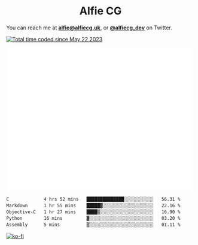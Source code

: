 <h1 align="center">Alfie CG</h1>

You can reach me at **alfie@alfiecg.uk**, or **[@alfiecg_dev](https://twitter.com/alfiecg_dev)** on Twitter.

<a href="https://wakatime.com/@61592169-b9cf-4af8-b6fa-8ac7d4369b01"><img src="https://wakatime.com/badge/user/61592169-b9cf-4af8-b6fa-8ac7d4369b01.svg" alt="Total time coded since May 22 2023" /></a>


<img align="center" src="/github-metrics.svg" alt="Metrics" width="500">

 <!--[![GitHub Streak](https://streak-stats.demolab.com/?user=alfiecg24)](https://git.io/streak-stats)-->

<!--START_SECTION:waka-->

```txt
C             4 hrs 52 mins   ██████████████░░░░░░░░░░░   56.31 %
Markdown      1 hr 55 mins    █████▓░░░░░░░░░░░░░░░░░░░   22.16 %
Objective-C   1 hr 27 mins    ████▒░░░░░░░░░░░░░░░░░░░░   16.90 %
Python        16 mins         ▓░░░░░░░░░░░░░░░░░░░░░░░░   03.20 %
Assembly      5 mins          ▒░░░░░░░░░░░░░░░░░░░░░░░░   01.11 %
```

<!--END_SECTION:waka-->

[![ko-fi](https://ko-fi.com/img/githubbutton_sm.svg)](https://ko-fi.com/M4M5R3BHU)
